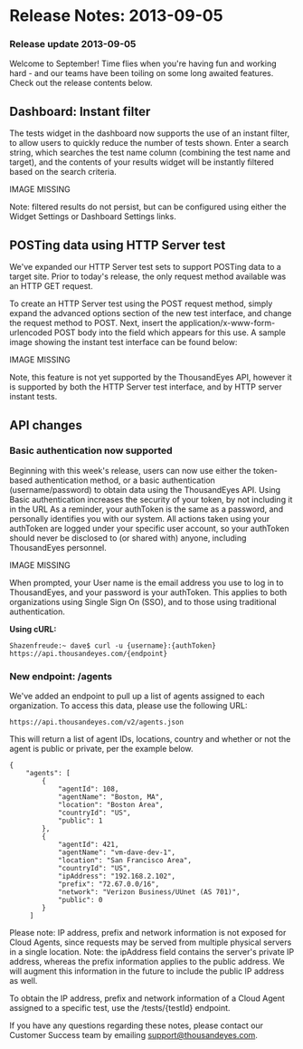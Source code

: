 # Release Notes: 2013-09-05

### Release update 2013-09-05

Welcome to September!  Time flies when you're having fun and working hard - and our teams have been toiling on some long awaited features.  Check out the release contents below.

## Dashboard: Instant filter

The tests widget in the dashboard now supports the use of an instant filter, to allow users to quickly reduce the number of tests shown.  Enter a search string, which searches the test name column \(combining the test name and target\), and the contents of your results widget will be instantly filtered based on the search criteria. 

IMAGE MISSING

Note: filtered results do not persist, but can be configured using either the Widget Settings or Dashboard Settings links.

## POSTing data using HTTP Server test

We've expanded our HTTP Server test sets to support POSTing data to a target site.  Prior to today's release, the only request method available was an HTTP GET request.  

To create an HTTP Server test using the POST request method, simply expand the advanced options section of the new test interface, and change the request method to POST.  Next, insert the application/x-www-form-urlencoded POST body into the field which appears for this use.  A sample image showing the instant test interface can be found below:

IMAGE MISSING

Note, this feature is not yet supported by the ThousandEyes API, however it is supported by both the HTTP Server test interface, and by HTTP server instant tests.

## API changes

### Basic authentication now supported

Beginning with this week's release, users can now use either the token-based authentication method, or a basic authentication \(username/password\) to obtain data using the ThousandEyes API.  Using Basic authentication increases the security of your token, by not including it in the URL  As a reminder, your authToken is the same as a password, and personally identifies you with our system. All actions taken using your authToken are logged under your specific user account, so your authToken should never be disclosed to \(or shared with\) anyone, including ThousandEyes personnel.

IMAGE MISSING

When prompted, your User name is the email address you use to log in to ThousandEyes, and your password is your authToken.  This applies to both organizations using Single Sign On \(SSO\), and to those using traditional authentication.

**Using cURL:**

```text
Shazenfreude:~ dave$ curl -u {username}:{authToken} https://api.thousandeyes.com/{endpoint}
```

### New endpoint: /agents

We've added an endpoint to pull up a list of agents assigned to each organization.  To access this data, please use the following URL:

```text
https://api.thousandeyes.com/v2/agents.json
```

This will return a list of agent IDs, locations, country and whether or not the agent is public or private, per the example below.

```text
{
    "agents": [
        {
            "agentId": 108,
            "agentName": "Boston, MA",
            "location": "Boston Area",
            "countryId": "US",
            "public": 1
        },
        {
            "agentId": 421,
            "agentName": "vm-dave-dev-1",
            "location": "San Francisco Area",
            "countryId": "US",
            "ipAddress": "192.168.2.102",
            "prefix": "72.67.0.0/16",
            "network": "Verizon Business/UUnet (AS 701)",
            "public": 0
        }
     ]
```

Please note: IP address, prefix and network information is not exposed for Cloud Agents, since requests may be served from multiple physical servers in a single location.  Note: the ipAddress field contains the server's private IP address, whereas the prefix information applies to the public address.  We will augment this information in the future to include the public IP address as well.

To obtain the IP address, prefix and network information of a Cloud Agent assigned to a specific test, use the /tests/{testId} endpoint.

If you have any questions regarding these notes, please contact our Customer Success team by emailing support@thousandeyes.com.

